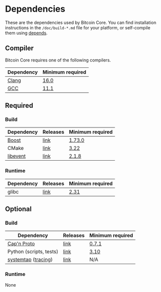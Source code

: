 # Dependencies

These are the dependencies used by Bitcoin Core.
You can find installation instructions in the `/doc/build-*.md` file for your platform, or self-compile
them using [depends](/depends/README.md).

## Compiler

Bitcoin Core requires one of the following compilers.

| Dependency | Minimum required |
| --- | --- |
| [Clang](https://clang.llvm.org) | [16.0](https://github.com/bitcoin/bitcoin/pull/30263) |
| [GCC](https://gcc.gnu.org) | [11.1](https://github.com/bitcoin/bitcoin/pull/29091) |

## Required

### Build

| Dependency | Releases | Minimum required |
| --- | --- | --- |
| [Boost](../depends/packages/boost.mk) | [link](https://www.boost.org/users/download/) | [1.73.0](https://github.com/bitcoin/bitcoin/pull/29066) |
| CMake | [link](https://cmake.org/) | [3.22](https://github.com/bitcoin/bitcoin/pull/30454) |
| [libevent](../depends/packages/libevent.mk) | [link](https://github.com/libevent/libevent/releases) | [2.1.8](https://github.com/bitcoin/bitcoin/pull/24681) |

### Runtime

| Dependency | Releases | Minimum required |
| --- | --- | --- |
| glibc | [link](https://www.gnu.org/software/libc/) | [2.31](https://github.com/bitcoin/bitcoin/pull/29987)

## Optional

### Build

| Dependency | Releases | Minimum required |
| --- | --- | --- |
| [Cap'n Proto](../depends/packages/capnp.mk) | [link](https://capnproto.org) | [0.7.1](https://github.com/bitcoin/bitcoin/pull/28907) |
| Python (scripts, tests) | [link](https://www.python.org) | [3.10](https://github.com/bitcoin/bitcoin/pull/30527) |
| [systemtap](../depends/packages/systemtap.mk) ([tracing](tracing.md)) | [link](https://sourceware.org/systemtap/) | N/A |

### Runtime

None
